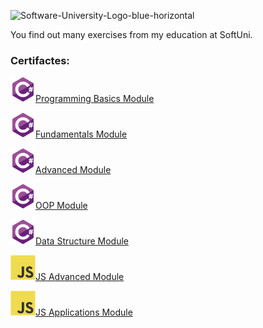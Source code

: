 ![Software-University-Logo-blue-horizontal](https://user-images.githubusercontent.com/78408524/171289158-48257e0a-c7f0-440b-b354-ef0f2e8a9a8a.png)


You find out many exercises from my education at SoftUni.

<h3 align="left">Certifactes:</h3>
<p align="left"> 
  <a href="https://softuni.bg/certificates/details/100273/0b43e777" target="_blank" rel="noreferrer"> 
    <img src="https://raw.githubusercontent.com/devicons/devicon/master/icons/csharp/csharp-original.svg" alt="csharp" width="40" height="40" 
         <h3>Programming Basics Module</h3>
  </a>
</p>

<p align="left"> 
  <a href="https://softuni.bg/certificates/details/111558/92a94dac" target="_blank" rel="noreferrer"> 
    <img src="https://raw.githubusercontent.com/devicons/devicon/master/icons/csharp/csharp-original.svg" alt="csharp" width="40" height="40" 
         <h3>Fundamentals Module</h3>
  </a>
</p>

<p align="left"> 
  <a href="https://softuni.bg/certificates/details/114383/dff6c48a" target="_blank" rel="noreferrer"> 
    <img src="https://raw.githubusercontent.com/devicons/devicon/master/icons/csharp/csharp-original.svg" alt="csharp" width="40" height="40" 
         <h3>Advanced Module</h3>
  </a>
</p>

<p align="left"> 
  <a href="https://softuni.bg/certificates/details/120532/cea0cd45" target="_blank" rel="noreferrer"> 
    <img src="https://raw.githubusercontent.com/devicons/devicon/master/icons/csharp/csharp-original.svg" alt="csharp" width="40" height="40" 
         <h3>OOP Module</h3>
  </a>
</p>

<p align="left"> 
  <a href="https://softuni.bg/certificates/details/133543/f30ff3db" target="_blank" rel="noreferrer"> 
    <img src="https://raw.githubusercontent.com/devicons/devicon/master/icons/csharp/csharp-original.svg" alt="csharp" width="40" height="40" 
         <h3>Data Structure Module</h3>
  </a>
</p>

<p align="left"> 
  <a href="https://softuni.bg/certificates/details/126454/0262ddda" target="_blank" rel="noreferrer"> 
    <img src="https://raw.githubusercontent.com/devicons/devicon/master/icons/javascript/javascript-original.svg" alt="javascript" width="40" height="40" 
         <h3>JS Advanced Module</h3>
  </a>
</p>

<p align="left"> 
  <a href="https://softuni.bg/certificates/details/130344/6ae47c78" target="_blank" rel="noreferrer"> 
    <img src="https://raw.githubusercontent.com/devicons/devicon/master/icons/javascript/javascript-original.svg" alt="javascript" width="40" height="40" 
         <h3>JS Applications Module</h3>
  </a>
</p>

